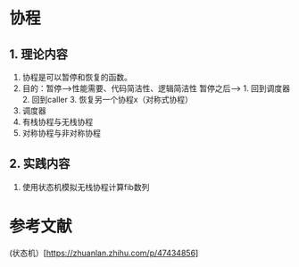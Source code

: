# 协程

## 1. 理论内容
1. 协程是可以暂停和恢复的函数。
2. 目的：暂停-->性能需要、代码简洁性、逻辑简洁性
        暂停之后--> 1. 回到调度器 2. 回到caller 3. 恢复另一个协程x（对称式协程）
3. 调度器
4. 有栈协程与无栈协程
5. 对称协程与非对称协程


## 2. 实践内容
1. 使用状态机模拟无栈协程计算fib数列





# 参考文献
(状态机）[https://zhuanlan.zhihu.com/p/47434856]